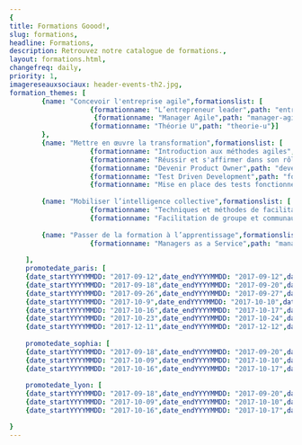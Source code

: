 ```yaml
---
{
title: Formations Goood!,
slug: formations,
headline: Formations,
description: Retrouvez notre catalogue de formations.,
layout: formations.html,
changefreq: daily,
priority: 1,
imagereseauxsociaux: header-events-th2.jpg,
formation_themes: [
        {name: "Concevoir l'entreprise agile",formationslist: [
                    {formationname: "L’entrepreneur leader",path: "entrepreneur-leader"},
                     {formationname: "Manager Agile",path: "manager-agile"},
                    {formationname: "Théorie U",path: "theorie-u"}]
        },
        {name: "Mettre en œuvre la transformation",formationslist: [
                    {formationname: "Introduction aux méthodes agiles",path: "introduction-methodes-agiles"},
                    {formationname: "Réussir et s'affirmer dans son rôle de Scrum Master",path: "scrum-master"},
                    {formationname: "Devenir Product Owner",path: "devenir-product-owner"},
                    {formationname: "Test Driven Development",path: "formation-tdd"},
                    {formationname: "Mise en place des tests fonctionnels avec TFS et Microsoft Test Manager",path: "tests-fonctionnels"}]},
                    
        {name: "Mobiliser l’intelligence collective",formationslist: [
                    {formationname: "Techniques et méthodes de facilitation de groupe - ToP",path: "techniques-et-methodes-de-facilitation-de-groupe"},
                    {formationname: "Facilitation de groupe et communautés de pratiques",path: "facilitation-de-groupe-et-communautes-de-pratiques"}]},
       
        {name: "Passer de la formation à l’apprentissage",formationslist: [
                    {formationname: "Managers as a Service",path: "manager-as-a-service"}]}
        
    ],
    promotedate_paris: [
    {date_startYYYYMMDD: "2017-09-12",date_endYYYYMMDD: "2017-09-12",date_start: "12/09/2017",formationname: "Test Driven Development", path: "formation-tdd"},
    {date_startYYYYMMDD: "2017-09-18",date_endYYYYMMDD: "2017-09-20",date_start: "18/09/2017",formationname: "Introduction aux Méthodes agiles", path: "introduction-methodes-agiles"},
    {date_startYYYYMMDD: "2017-09-26",date_endYYYYMMDD: "2017-09-27",date_start: "26/09/2017",formationname: "Manager Agile", path: "manager-agile"},
    {date_startYYYYMMDD: "2017-10-9",date_endYYYYMMDD: "2017-10-10",date_start: "09/10/2017",formationname: "Réussir et s'affirmer dans son rôle de Scrum Master", path: "scrum-master"},
    {date_startYYYYMMDD: "2017-10-16",date_endYYYYMMDD: "2017-10-17",date_start: "16/10/2017",formationname: "Facilitation de groupe et communautés de pratiques", path: "facilitation-de-groupe-et-communautes-de-pratiques"},
    {date_startYYYYMMDD: "2017-10-23",date_endYYYYMMDD: "2017-10-24",date_start: "23/10/2017",formationname: "Facilitation de groupe et communautés de pratiques", path: "facilitation-de-groupe-et-communautes-de-pratiques"},
    {date_startYYYYMMDD: "2017-12-11",date_endYYYYMMDD: "2017-12-12",date_start: "11/12/2017",formationname: "Devenir Product Owner", path: "devenir-product-owner"}],
    
    promotedate_sophia: [
    {date_startYYYYMMDD: "2017-09-18",date_endYYYYMMDD: "2017-09-20",date_start: "18/09/2017",formationname: "Introduction aux Méthodes agiles", path: "introduction-methodes-agiles"},
    {date_startYYYYMMDD: "2017-10-09",date_endYYYYMMDD: "2017-10-10",date_start: "09/10/2017",formationname: "Réussir et s'affirmer dans son rôle de scrum master", path: "scrum-master"},
    {date_startYYYYMMDD: "2017-10-16",date_endYYYYMMDD: "2017-10-17",date_start: "16/10/2017",formationname: "Facilitation de groupe et communautés de pratiques", path: "facilitation-de-groupe-et-communautes-de-pratiques"}],
    
    promotedate_lyon: [
    {date_startYYYYMMDD: "2017-09-18",date_endYYYYMMDD: "2017-09-20",date_start: "18/09/2017",formationname: "Introduction aux Méthodes agiles", path: "introduction-methodes-agiles"},    
    {date_startYYYYMMDD: "2017-10-09",date_endYYYYMMDD: "2017-10-10",date_start: "09/10/2017",formationname: "Réussir et s'affirmer dans son rôle de Scrum Master", path: "scrum-master"},
    {date_startYYYYMMDD: "2017-10-16",date_endYYYYMMDD: "2017-10-17",date_start: "16/10/2017",formationname: "Facilitation de groupe et communautés de pratiques", path: "facilitation-de-groupe-et-communautes-de-pratiques"}]

}
---
```

